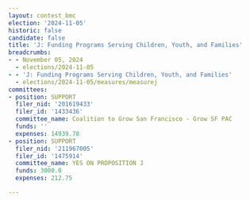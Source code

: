 ```yaml
---
layout: contest_bmc
election: '2024-11-05'
historic: false
candidate: false
title: 'J: Funding Programs Serving Children, Youth, and Families'
breadcrumbs:
- - November 05, 2024
  - elections/2024-11-05
- - 'J: Funding Programs Serving Children, Youth, and Families'
  - elections/2024-11-05/measures/measurej
committees:
- position: SUPPORT
  filer_nid: '201619433'
  filer_id: '1433436'
  committee_name: Coalition to Grow San Francisco - Grow SF PAC
  funds: ''
  expenses: 14939.78
- position: SUPPORT
  filer_nid: '211967005'
  filer_id: '1475914'
  committee_name: YES ON PROPOSITION J
  funds: 3000.0
  expenses: 212.75

---
```


